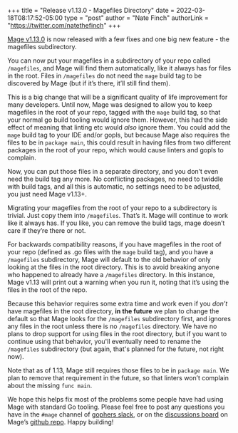 +++
title = "Release v1.13.0 - Magefiles Directory"
date = 2022-03-18T08:17:52-05:00
type = "post"
author = "Nate Finch"
authorLink = "https://twitter.com/natethefinch"
+++

[Mage v1.13.0](https://github.com/magefile/mage/releases/tag/v1.13.0) is now
released with a few fixes and one big new feature - the magefiles subdirectory.

You can now put your magefiles in a subdirectory of your repo called
`/magefiles`, and Mage will find them automatically, like it always has for
files in the root. Files in `/magefiles` do not need the `mage` build tag to be
discovered by Mage (but if it’s there, it’ll still find them).

This is a big change that will be a significant quality of life improvement for
many developers. Until now, Mage was designed to allow you to keep magefiles in
the root of your repo, tagged with the `mage` build tag, so that your normal go
build tooling would ignore them. However, this had the side effect of meaning
that linting etc would *also* ignore them. You could add the `mage` build tag to
your IDE and/or gopls, but because Mage also requires the files to be in
`package main`, this could result in having files from two different packages in
the root of your repo, which would cause linters and gopls to complain.

Now, you can put those files in a separate directory, and you don’t even need
the build tag any more. No conflicting packages, no need to twiddle with build
tags, and all this is automatic, no settings need to be adjusted, you just need
Mage v1.13+.

Migrating your magefiles from the root of your repo to a subdirectory is
trivial. Just copy them into `/magefiles`.  That’s it. Mage will continue to
work like it always has. If you like, you can remove the build tags, mage
doesn’t care if they’re there or not.

For backwards compatibility reasons, if you have magefiles in the root of your
repo (defined as .go files with the `mage` build tag), and you have a `/magefiles`
subdirectory, Mage will default to the old behavior of only looking at the files
in the root directory. This is to avoid breaking anyone who happened to already
have a `/magefiles` directory. In this instance, Mage v1.13 will print out a
warning when you run it, noting that it’s using the files in the root of the
repo. 

Because this behavior requires some extra time and work even if you *don’t* have
magefiles in the root directory, **in the future** we plan to change the default
so that Mage looks for the `/magefiles` subdirectory first, and ignores any
files in the root unless there is no `/magefiles` directory. We have no plans to
drop support for using files in the root directory, but if you want to continue
using that behavior, you'll eventually need to rename the `/magefiles`
subdirectory (but again, that's planned for the future, not right now). 

Note that as of 1.13, Mage still requires those files to be in `package main`.
We plan to remove that requirement in the future, so that linters won’t complain
about the missing `func main`. 

We hope this helps fix most of the problems some people have had using Mage with
standard Go tooling. Please feel free to post any questions you have in the
`#mage` channel of [gophers slack](https://gophers.slack.com/messages/mage/), or
on the [discussions board](https://github.com/magefile/mage/discussions) on
Mage’s [github repo](https://github.com/magefile/mage). Happy building!